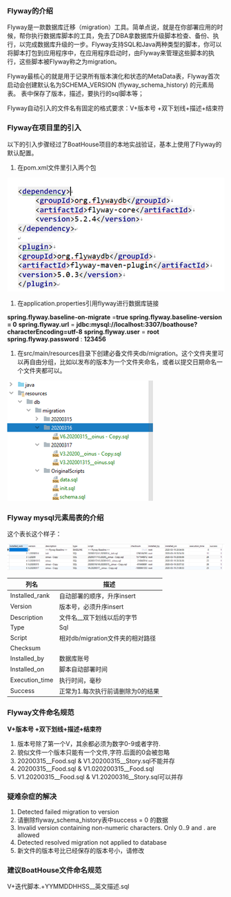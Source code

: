 ### Flyway的介绍

Flyway是一款数据库迁移（migration）工具。简单点说，就是在你部署应用的时候，帮你执行数据库脚本的工具，免去了DBA拿数据库升级脚本检查、备份、执行，以完成数据库升级的一步。Flyway支持SQL和Java两种类型的脚本，你可以将脚本打包到应用程序中，在应用程序启动时，由Flyway来管理这些脚本的执行，这些脚本被Flyway称之为migration。

Flyway最核心的就是用于记录所有版本演化和状态的MetaData表，Flyway首次启动会创建默认名为SCHEMA\_VERSION (flyway\_schema\_history) 的元素局表。 表中保存了版本，描述，要执行的sql脚本等；

Flyway自动引入的文件名有固定的格式要求：V+版本号 +双下划线+描述+结束符

### Flyway在项目里的引入

以下的引入步骤经过了BoatHouse项目的本地实战验证，基本上使用了Flyway的默认配置。

1. 在pom.xml文件里引入两个包

![](../images/flyway3.png)

1. 在application.properties引用flyway进行数据库链接

**spring.flyway.baseline-on-migrate** =**true
spring.flyway.baseline-version **=** 0**
**spring.flyway.url** = **jdbc:mysql://localhost:3307/boathouse?characterEncoding=utf-8**
**spring.flyway.user** = **root**
**spring.flyway.password** : **123456**

1. 在src/main/resources目录下创建必备文件夹db/migration。这个文件夹里可以再自由分组，比如以发布的版本为一个文件夹命名，或者以提交日期命名一个文件夹都可以。

![](../images/flyway1.png)
 
### Flyway mysql元素局表的介绍

这个表长这个样子：

![](../images/flyway2.png)
 
| **列名** | **描述** |
| --- | --- |
| Installed\_rank | 自动部署的顺序，升序insert |
| Version | 版本号，必须升序insert |
| Description | 文件名\_\_双下划线以后的字节 |
| Type | Sql |
| Script | 相对db/migration文件夹的相对路径 |
| Checksum |   |
| Installed\_by | 数据库账号 |
| Installed\_on | 脚本自动部署时间 |
| Execution\_time | 执行时间，毫秒 |
| Success | 正常为1.每次执行前请删除为0的结果 |



### Flyway文件命名规范

**V+版本号 +双下划线+描述+结束符**

1. 版本号除了第一个V，其余都必须为数字0-9或者字符.
2. 貌似文件一个版本只能有一个文件,字符.后面的0会被忽略
  1. 20200315\_\_Food.sql &amp; V1.20200315\_\_Story.sql不能并存
  2. 20200315\_\_Food.sql &amp; V1.020200315\_\_Food.sql
  3.  V1.20200315\_\_Food.sql &amp; V1.20200316\_\_Story.sql可以并存

### 疑难杂症的解决

1. Detected failed migration to version
  1. 请删除flyway\_schema\_history表中success = 0 的数据
2. Invalid version containing non-numeric characters. Only 0..9 and . are allowed
3. Detected resolved migration not applied to database
  1. 新文件的版本号比已经保存的版本号小，请修改

### 建议BoatHouse文件命名规范

V+迭代脚本.+YYMMDDHHSS\_\_英文描述.sql


